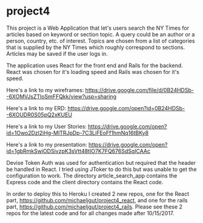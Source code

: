 # project4

This project is a Web Application that let's users search the NY Times for articles based on keyword or section topic. A query could be an author or a person, country, etc. of interest. Topics are chosen from a list of categories that is supplied by the NY Times which roughly correspond to sections. Articles may be saved if the user logs in.

The application uses React for the front end and Rails for the backend. React was chosen for it's loading speed and Rails was chosen for it's speed.

Here's a link to my wireframes: https://drive.google.com/file/d/0B24HDSb--6XOMVJsZTloSmFFQkk/view?usp=sharing

Here's a link to my ERD: https://drive.google.com/open?id=0B24HDSb--6XOUDR0S05pQ2xKUEU

Here's a link to my User Stories: https://drive.google.com/open?id=1Owo2Dzl2iHg-MlTRJpDp-7C3LiFEoFf1hmNq16tBKy8

Here's a link to my presentation: https://drive.google.com/open?id=1gbRmkSwiODSivzpK3sVtt48tIO7K7FQ676SdSqICAAc

Devise Token Auth was used for authentication but required that the header be handled in React. I tried using JToker to do this but was unable to get the configuration to work. The directory article_search_app contains the Express code and the client directory contains the React code.

In order to deploy this to Heroku I created 2 new repos, one for the React part, https://github.com/michaeljgut/project4_react, and one for the rails part, https://github.com/michaeljgut/project4_rails. Please see these 2 repos for the latest code and for all changes made after 10/15/2017.
